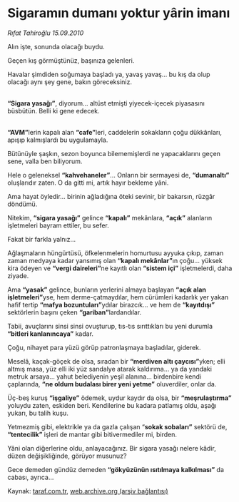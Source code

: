 # Sigaramın dumanı yoktur yârin imanı

*Rıfat Tahiroğlu 15.09.2010*

<div class="yazi"><p>Alın işte, sonunda olacağı buydu.</p>
<p>Geçen kış görmüştünüz, başınıza gelenleri.</p>
<p>Havalar şimdiden soğumaya başladı ya, yavaş yavaş... bu kış da olup olacağı aynı şey gene, bakın göreceksiniz. </p>
<p><b><br/>“Sigara yasağı”</b>, diyorum... altüst etmişti yiyecek-içecek piyasasını büsbütün. Belli ki gene edecek.</p>
<p><b><br/>“AVM”</b>lerin kapalı alan <b>“cafe”</b>leri, caddelerin sokakların çoğu dükkânları, apışıp kalmışlardı bu uygulamayla.</p>
<p>Bütünüyle şaşkın, sezon boyunca bilememişlerdi ne yapacaklarını geçen sene, valla ben biliyorum.</p>
<p>Hele o geleneksel <b>“kahvehaneler”</b>... Onların bir sermayesi de, <b>“dumanaltı”</b> oluşlarıdır zaten. O da gitti mi, artık hayır bekleme yâni.</p>
<p>Ama hayat öyledir... birinin ağladığına öteki sevinir, bir bakarsın, rüzgâr döndümü.</p>
<p>Nitekim, <b>“sigara yasağı”</b> gelince <b>“kapalı”</b> mekânlara, <b>“açık”</b> alanların işletmeleri bayram ettiler, bu sefer.</p>
<p>Fakat bir farkla yalnız...</p>
<p>Ağlaşmaların hüngürtüsü, öfkelenmelerin homurtusu ayyuka çıkıp, zaman zaman medyaya kadar yansımış olan <b>“kapalı mekânlar”</b>ın çoğu... yüksek kira ödeyen ve <b>“vergi daireleri”</b>ne kayıtlı olan <b>“sistem içi”</b> işletmelerdi, daha ziyade.</p>
<p>Ama <b>“yasak”</b> gelince, bunların yerlerini almaya başlayan <b>“açık alan işletmeleri”</b>yse, hem derme-çatmaydılar, hem cürümleri kadarlık yer yakan hafif tertip <b>“mafya bozuntuları”</b>ydılar birazcık... ve hem de <b>“kayıtdışı”</b> sektörlerin başını çeken <b>“gariban”</b>lardandılar. </p>
<p>Tabii, avuçlarını sinsi sinsi ovuşturup, tıs-tıs sırıttıkları bu yeni durumla <b>“bitleri kanlanıncaya”</b> kadar.</p>
<p>Çoğu, nihayet para yüzü görüp patronlaşmaya başladılar, giderek.</p>
<p>Meselâ, kaçak-göçek de olsa, sıradan bir <b>“merdiven altı çaycısı”</b>yken; elli altmış masa, yüz elli iki yüz sandalye atarak kaldırıma... ya da yandaki metruk arsaya... yahut belediyenin yeşil alanına... birdenbire kendi çaplarında, <b>“ne oldum budalası birer yeni yetme”</b> oluverdiler, onlar da.</p>
<p>Üç-beş kuruş <b>“işgaliye”</b> ödemek, uydur kaydır da olsa, bir <b>“meşrulaştırma”</b> yoluydu zaten, eskiden beri. Kendilerine bu kadara patlamış oldu, aşağı yukarı, bu talih kuşu.</p>
<p>Yetmezmiş gibi, elektrikle ya da gazla çalışan “<b>sokak sobaları”</b> sektörü de, <b>“tentecilik”</b> işleri de mantar gibi bitivermediler mi, birden.</p>
<p>Yâni olan diğerlerine oldu, anlayacağınız. Bir sigara yasağı nelere kâdir, düzen değişikliğinde, görüyor musunuz?</p>
<p>Gece demeden gündüz demeden <b>“gökyüzünün ısıtılmaya kalkılması”</b> da cabası, ayrıca...</p>
</div>

Kaynak: [taraf.com.tr](http://www.taraf.com.tr:80/rifat-tahiroglu/makale-sigaramin-dumani-yoktur-yarin-imani.htm), [web.archive.org (arşiv bağlantısı)](http://web.archive.org/web/20100917062309/http://www.taraf.com.tr:80/rifat-tahiroglu/makale-sigaramin-dumani-yoktur-yarin-imani.htm)
